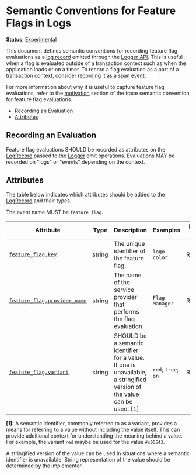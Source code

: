 # Semantic Conventions for Feature Flags in Logs

**Status**: [Experimental][DocumentStatus]

This document defines semantic conventions for recording feature flag evaluations as
a [log record](https://github.com/open-telemetry/opentelemetry-specification/tree/v1.21.0/specification/logs/data-model.md#log-and-event-record-definition) emitted through the
[Logger API](https://github.com/open-telemetry/opentelemetry-specification/tree/v1.21.0/specification/logs/bridge-api.md#emit-a-logrecord).
This is useful when a flag is evaluated outside of a transaction context
such as when the application loads or on a timer.
To record a flag evaluation as a part of a transaction context,
consider [recording it as a span event](feature-flags-spans.md).

For more information about why it is useful to capture feature flag evaluations,
refer to the [motivation](feature-flags-spans.md#motivation)
section of the trace semantic convention for feature flag evaluations.

<!-- toc -->

- [Recording an Evaluation](#recording-an-evaluation)
- [Attributes](#attributes)

<!-- tocstop -->

## Recording an Evaluation

Feature flag evaluations SHOULD be recorded as attributes on the
[LogRecord](https://github.com/open-telemetry/opentelemetry-specification/tree/v1.21.0/specification/logs/data-model.md#log-and-event-record-definition) passed to the [Logger](https://github.com/open-telemetry/opentelemetry-specification/tree/v1.21.0/specification/logs/bridge-api.md#logger) emit
operations. Evaluations MAY be recorded on "logs" or "events" depending on the
context.

## Attributes

The table below indicates which attributes should be added to the
[LogRecord](https://github.com/open-telemetry/opentelemetry-specification/tree/v1.21.0/specification/logs/data-model.md#log-and-event-record-definition) and their types.

<!-- semconv log-feature_flag -->
The event name MUST be `feature_flag`.

| Attribute  | Type | Description  | Examples  | Requirement Level |
|---|---|---|---|---|
| [`feature_flag.key`](feature-flags-spans.md) | string | The unique identifier of the feature flag. | `logo-color` | Required |
| [`feature_flag.provider_name`](feature-flags-spans.md) | string | The name of the service provider that performs the flag evaluation. | `Flag Manager` | Recommended |
| [`feature_flag.variant`](feature-flags-spans.md) | string | SHOULD be a semantic identifier for a value. If one is unavailable, a stringified version of the value can be used. [1] | `red`; `true`; `on` | Recommended |

**[1]:** A semantic identifier, commonly referred to as a variant, provides a means
for referring to a value without including the value itself. This can
provide additional context for understanding the meaning behind a value.
For example, the variant `red` maybe be used for the value `#c05543`.

A stringified version of the value can be used in situations where a
semantic identifier is unavailable. String representation of the value
should be determined by the implementer.
<!-- endsemconv -->

[DocumentStatus]: https://github.com/open-telemetry/opentelemetry-specification/blob/v1.21.0/specification/document-status.md
